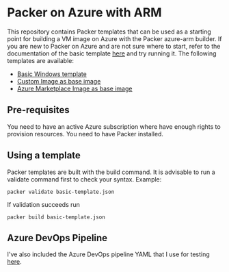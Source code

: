 # Packer on Azure with ARM
This repository contains Packer templates that can be used as a starting point for building a VM image on Azure with the Packer azure-arm builder.
If you are new to Packer on Azure and are not sure where to start, refer to the documentation of the basic template [here](basic-template/) and try running it.
The following templates are available:
- [Basic Windows template](basic-template/)
- [Custom Image as base image](image-template/)
- [Azure Marketplace Image as base image](azure-marketplace/)

## Pre-requisites
You need to have an active Azure subscription where have enough rights to provision resources.
You need to have Packer installed.

## Using a template
Packer templates are built with the build command. It is advisable to run a validate command first to check your syntax.
Example:
``` shell
packer validate basic-template.json
```
If validation succeeds run
``` shell
packer build basic-template.json
```
## Azure DevOps Pipeline
I've also included the Azure DevOps pipeline YAML that I use for testing [here](azdo-pipelines/windows-packer-pipeline.yml).
